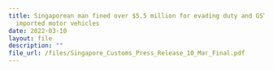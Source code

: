 ```yaml
---
title: Singaporean man fined over $5.5 million for evading duty and GST on
  imported motor vehicles
date: 2022-03-10
layout: file
description: ""
file_url: /files/Singapore_Customs_Press_Release_10_Mar_Final.pdf
---
```

